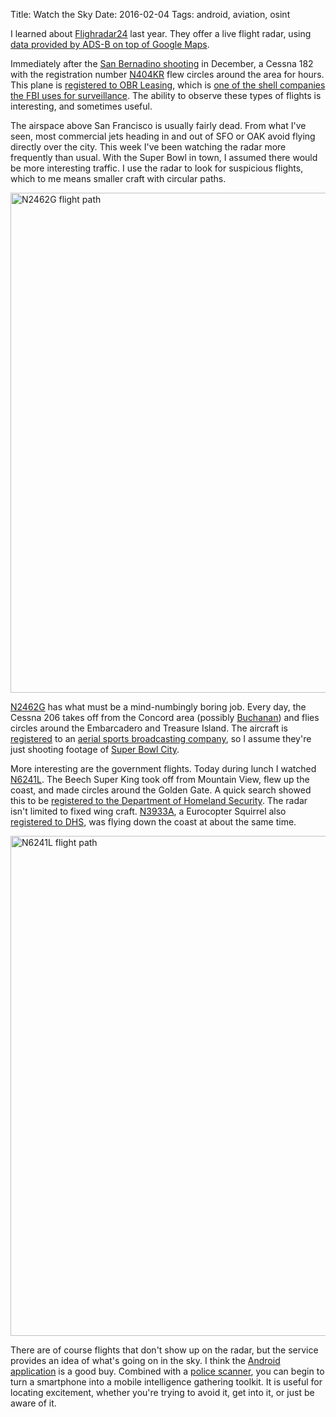 Title: Watch the Sky
Date: 2016-02-04
Tags: android, aviation, osint

I learned about [Flighradar24](https://www.flightradar24.com) last year. They offer a live flight radar, using [data provided by ADS-B on top of Google Maps](https://www.flightradar24.com/how-it-works).

Immediately after the [San Bernadino shooting](https://en.wikipedia.org/wiki/2015_San_Bernardino_attack) in December, a Cessna 182 with the registration number [N404KR](http://www.flightradar24.com/data/airplanes/n404kr/) flew circles around the area for hours. This plane is [registered to OBR Leasing](http://www.aviationdb.com/Aviation/Aircraft/4/N404KR.shtm), which is [one of the shell companies the FBI uses for surveillance](https://www.techdirt.com/articles/20150602/10125531189/ap-uncovers-more-than-100-fbi-spy-plane-flights-originating-shell-companies-located-virginia.shtml). The ability to observe these types of flights is interesting, and sometimes useful.

The airspace above San Francisco is usually fairly dead. From what I've seen, most commercial jets heading in and out of SFO or OAK avoid flying directly over the city. This week I've been watching the radar more frequently than usual. With the Super Bowl in town, I assumed there would be more interesting traffic. I use the radar to look for suspicious flights, which to me means smaller craft with circular paths.

<img src="https://i.imgur.com/644jXAK.png" width="800" alt="N2462G flight path">

[N2462G](https://www.flightradar24.com/data/airplanes/n2462g) has what must be a mind-numbingly boring job. Every day, the Cessna 206 takes off from the Concord area (possibly [Buchanan](https://en.wikipedia.org/wiki/Buchanan_Field_Airport)) and flies circles around the Embarcadero and Treasure Island. The aircraft is [registered](http://www.aviationdb.com/Aviation/Aircraft/2/N2462G.shtm) to an [aerial sports broadcasting company](http://wingedvision.com), so I assume they're just shooting footage of [Super Bowl City](http://www.sfbaysuperbowl.com/super-bowl-city).

More interesting are the government flights. Today during lunch I watched [N6241L](https://www.flightradar24.com/data/airplanes/n6241l/#8b9f200). The Beech Super King took off from Mountain View, flew up the coast, and made circles around the Golden Gate. A quick search showed this to be [registered to the Department of Homeland Security](http://www.aviationdb.com/Aviation/Aircraft/6/N6241L.shtm). The radar isn't limited to fixed wing craft. [N3933A](https://www.flightradar24.com/data/airplanes/n3933a/#8ba0ed3), a Eurocopter Squirrel also [registered to DHS](http://www.aviationdb.com/Aviation/Aircraft/3/N3933A.shtm), was flying down the coast at about the same time.

<img src="https://i.imgur.com/lMGqrfF.png" width="800" alt="N6241L flight path">

There are of course flights that don't show up on the radar, but the service provides an idea of what's going on in the sky. I think the [Android application](https://play.google.com/store/apps/details?id=com.flightradar24pro&hl=en) is a good buy. Combined with a [police scanner](https://play.google.com/store/apps/details?id=com.scannerradio_pro&hl=en), you can begin to turn a smartphone into a mobile intelligence gathering toolkit. It is useful for locating excitement, whether you're trying to avoid it, get into it, or just be aware of it.
